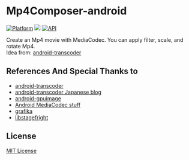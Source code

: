 # Mp4Composer-android
[![Platform](https://img.shields.io/badge/platform-android-green.svg)](http://developer.android.com/index.html)
<img src="https://img.shields.io/badge/license-MIT-green.svg?style=flat">
[![API](https://img.shields.io/badge/API-19%2B-blue.svg?style=flat)](https://android-arsenal.com/api?level=19)

Create an Mp4 movie with MediaCodec. You can apply filter, scale, and rotate Mp4.<br>
Idea from: [android-transcoder](https://github.com/ypresto/android-transcoder)

## References And Special Thanks to
* [android-transcoder](https://github.com/ypresto/android-transcoder)
* [android-transcoder Japanese blog](http://qiita.com/yuya_presto/items/d48e29c89109b746d000)
* [android-gpuimage](https://github.com/CyberAgent/android-gpuimage)
* [Android MediaCodec stuff](http://bigflake.com/mediacodec/)
* [grafika](https://github.com/google/grafika)
* [libstagefright](https://android.googlesource.com/platform/frameworks/av/+/lollipop-release/media/libstagefright)

## License

[MIT License](https://github.com/MasayukiSuda/Mp4Composer-android/blob/master/LICENSE)
